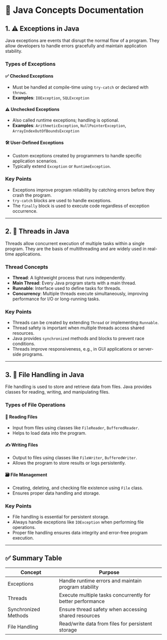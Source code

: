 # 📘 Java Concepts Documentation

## 1. ⚠️ Exceptions in Java

Java exceptions are events that disrupt the normal flow of a program. They allow developers to handle errors gracefully and maintain application stability.

### Types of Exceptions

#### ✅ Checked Exceptions
- Must be handled at compile-time using `try-catch` or declared with `throws`.
- **Examples**: `IOException`, `SQLException`

#### ⚠️ Unchecked Exceptions
- Also called runtime exceptions; handling is optional.
- **Examples**: `ArithmeticException`, `NullPointerException`, `ArrayIndexOutOfBoundsException`

#### 🛠️ User-Defined Exceptions
- Custom exceptions created by programmers to handle specific application scenarios.
- Typically extend `Exception` or `RuntimeException`.

### Key Points
- Exceptions improve program reliability by catching errors before they crash the program.
- `try-catch` blocks are used to handle exceptions.
- The `finally` block is used to execute code regardless of exception occurrence.

---

## 2. 🧵 Threads in Java

Threads allow concurrent execution of multiple tasks within a single program. They are the basis of multithreading and are widely used in real-time applications.

### Thread Concepts

- **Thread**: A lightweight process that runs independently.
- **Main Thread**: Every Java program starts with a main thread.
- **Runnable**: Interface used to define tasks for threads.
- **Concurrency**: Multiple threads execute simultaneously, improving performance for I/O or long-running tasks.

### Key Points
- Threads can be created by extending `Thread` or implementing `Runnable`.
- Thread safety is important when multiple threads access shared resources.
- Java provides `synchronized` methods and blocks to prevent race conditions.
- Threads improve responsiveness, e.g., in GUI applications or server-side programs.

---

## 3. 📂 File Handling in Java

File handling is used to store and retrieve data from files. Java provides classes for reading, writing, and manipulating files.

### Types of File Operations

#### 📖 Reading Files
- Input from files using classes like `FileReader`, `BufferedReader`.
- Helps to load data into the program.

#### ✍️ Writing Files
- Output to files using classes like `FileWriter`, `BufferedWriter`.
- Allows the program to store results or logs persistently.

#### 🗃️ File Management
- Creating, deleting, and checking file existence using `File` class.
- Ensures proper data handling and storage.

### Key Points
- File handling is essential for persistent storage.
- Always handle exceptions like `IOException` when performing file operations.
- Proper file handling ensures data integrity and error-free program execution.

---

## ✅ Summary Table

| Concept              | Purpose                                                  |
|----------------------|----------------------------------------------------------|
| Exceptions           | Handle runtime errors and maintain program stability     |
| Threads              | Execute multiple tasks concurrently for better performance |
| Synchronized Methods | Ensure thread safety when accessing shared resources     |
| File Handling        | Read/write data from files for persistent storage        |
